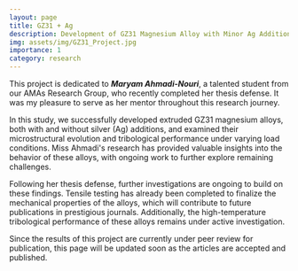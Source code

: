 ```yaml
---
layout: page
title: GZ31 + Ag
description: Development of GZ31 Magnesium Alloy with Minor Ag Addition
img: assets/img/GZ31_Project.jpg
importance: 1
category: research
---
```


This project is dedicated to ***Maryam Ahmadi-Nouri***, a talented student from our AMAs Research Group, who recently completed her thesis defense. It was my pleasure to serve as her mentor throughout this research journey.

In this study, we successfully developed extruded GZ31 magnesium alloys, both with and without silver (Ag) additions, and examined their microstructural evolution and tribological performance under varying load conditions. Miss Ahmadi's research has provided valuable insights into the behavior of these alloys, with ongoing work to further explore remaining challenges.

Following her thesis defense, further investigations are ongoing to build on these findings. Tensile testing has already been completed to finalize the mechanical properties of the alloys, which will contribute to future publications in prestigious journals. Additionally, the high-temperature tribological performance of these alloys remains under active investigation.

Since the results of this project are currently under peer review for publication, this page will be updated soon as the articles are accepted and published.